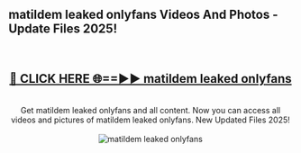<h2>matildem leaked onlyfans Videos And Photos - Update Files 2025!</h2>
<br>
<div align="center">
<h2><a href="https://linkcuts.com/hfmhzwbr" rel="nofollow">🔴 CLICK HERE 🌐==►► matildem leaked onlyfans</a></h2>
<br>
Get matildem leaked onlyfans and all content. Now you can access all videos and pictures of matildem leaked onlyfans. New Updated Files 2025!
<br>
<br>
<a href="https://linkcuts.com/hfmhzwbr" rel="nofollow" data-target="animated-image.originalLink"><img src="https://i.ibb.co.com/WyWwxjT/player-gif2.gif" alt="matildem leaked onlyfans" style="max-width: 100%; display: inline-block;" data-target="animated-image.originalImage"></a>
</div>
<br>